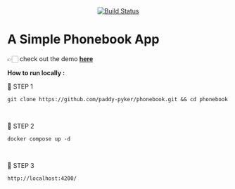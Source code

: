 <div align="center">
  
<a href="https://us-east-1.console.aws.amazon.com/codesuite/codebuild/846624869355/projects/phonebook/history?region=us-east-1&builds-meta=eyJmIjp7InRleHQiOiIifSwicyI6e30sIm4iOjIwLCJpIjowfQ" title="AWS CodeBuild">
   
   <img src= "https://codebuild.us-east-1.amazonaws.com/badges?uuid=eyJlbmNyeXB0ZWREYXRhIjoicmhxQ2l2NnFMV0dpKzdzMVpVQUM1cW1GdnlyZG5lYmFSUVRvdmlkRC9VNWdQalZ0bTREeXdWYkJzZ2M4Sm1adk45blN2M1VGTXdlaHNYU0ZhV2J0Y0VFPSIsIml2UGFyYW1ldGVyU3BlYyI6IjY2Rkl4Z0VTeHR1aklZLzAiLCJtYXRlcmlhbFNldFNlcmlhbCI6MX0%3D&branch=main" alt="Build Status" />
   
</a>
</div>


# A Simple Phonebook App


👉🏻 check out the demo **[here](https://phonebook.pyker.click)**
<br>

**How to run locally :**

🎯  STEP 1

    git clone https://github.com/paddy-pyker/phonebook.git && cd phonebook

<br>

🎯 STEP 2

    docker compose up -d

<br>

🎯 STEP 3

    http://localhost:4200/

